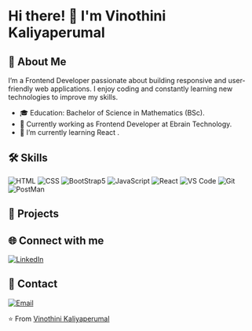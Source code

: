 # Hi there! 👋 I'm Vinothini Kaliyaperumal


## 🚀 About Me

I’m a Frontend Developer passionate about building responsive and user-friendly web applications. I enjoy coding and constantly learning new technologies to improve my skills.

- 🎓 Education: Bachelor of Science in Mathematics (BSc).
- 💼 Currently working as Frontend Developer at Ebrain Technology.
- 🌱 I’m currently learning React .

## 🛠 Skills

![HTML](https://img.shields.io/badge/-HTML5-E34F26?logo=html5&logoColor=white)
![CSS](https://img.shields.io/badge/-CSS3-1572B6?logo=css3)
![BootStrap5](https://img.shields.io/badge/-Bootstrap-7952B3?logo=bootstrap&logoColor=white)
![JavaScript](https://img.shields.io/badge/-JavaScript-F7DF1E?logo=javascript&logoColor=black)
![React](https://img.shields.io/badge/-React-61DAFB?logo=react&logoColor=black)
![VS Code](https://img.shields.io/badge/-VS%20Code-007ACC?style=flat-square&logo=visual-studio-code&logoColor=white)
![Git](https://img.shields.io/badge/-Git-F05032?logo=git&logoColor=white)
![PostMan](https://img.shields.io/badge/-Postman-orange?logo=postman)

## 🚀 Projects


## 🌐 Connect with me

 [![LinkedIn](https://img.shields.io/badge/LinkedIn-blue?style=flat&logo=linkedin&labelColor=blue)](https://www.linkedin.com/in/nagasri-venkat-r-a50402217/)

## 📧 Contact

[![Email](https://img.shields.io/badge/Email-D14836?style=flat&logo=gmail&logoColor=white)](mailto:kvino1812@gmail.com)

⭐️ From [Vinothini Kaliyaperumal](https://github.com/NagaSriVenkatR)

